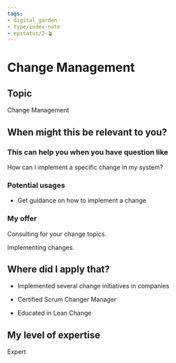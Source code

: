 ```yaml
---
tags: 
- digital_garden
- type/index-note
- epstatus/2-🪴
---
```

# Change Management
## Topic

Change Management

## When might this be relevant to you?

### This can help you when you have question like

How can I implement a specific change in my system?

### Potential usages

-   Get guidance on how to implement a change
    

### My offer

Consulting for your change topics.

Implementing changes.

## Where did I apply that?

-   Implemented several change initiatives in companies
    
-   Certified Scrum Changer Manager
    
-   Educated in Lean Change
    

## My level of expertise

Expert